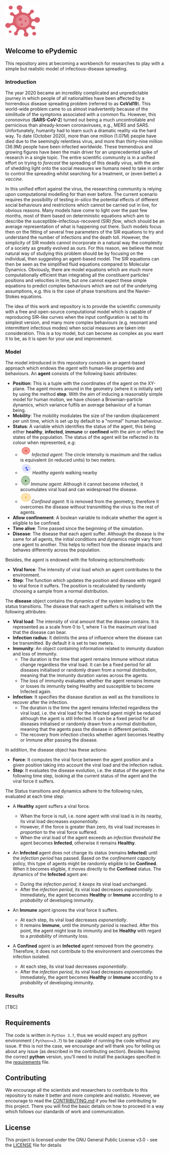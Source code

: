 <img src="images/virus.png" alt="virus" height="100" width="110"/> 

## Welcome to ePydemic

This repository aims at becoming a workbench for researches to play with a simple but realistic model of infectious-disease spreading.

### Introduction

The year 2020 became an incredibly complicated and unpredictable journey in which people of all nationalities have been affected by a horrendous disease spreading problem (referred to as **CoVid19**). This world-wide problem came to us almost inadvertently because of the similitude of the symptoms associated with a common flu. However, this *coronavirus* (**SARS-CoV-2**) turned out being a much uncontrollable and pernicious than already-known coronaviruses, e.g., MERS and SARS. Unfortunately, humanity had to learn such a dramatic reality via the hard way. To date (October 2020), more than one million (1.07M) people have died due to the seemingly relentless virus, and more than thirty-nine million (36.9M) people have been infected worldwide. These tremendous and growing figures have been the main driver for an unprecedented spike of research in a single topic. The entire scientific community is in a unified effort on trying to *forecast* the spreading of this deadly virus, with the aim of shedding light onto the social measures we humans need to take in order to control the spreading whilst searching for a treatment, or (even better) a *vaccine*.

In this unified effort against the virus, the researching community is relying upon computational modelling for than ever before. The current scenario requires the possibility of testing *in-silico* the potential effects of different social behaviours and restrictions which cannot be carried out in live, for obvious reasons. Many models have come to light over the past few months, most of them based on deterministic equations which aim to describe the susceptible-infectious-recoverd (SIR) *flow*, which should be an average representation of what is happening out there. Such models focus then on the fitting of several free parameters of the SIR equations to try and understand the number of infections and the death toll. However, the simplicity of SIR models cannot incorporate in a natural way the complexity of a society as greatly evolved as ours. For this reason, we believe the most natural way of studying this problem should be by focusing on the individual, then suggesting an agent-based model. The SIR equations can then be seen as the simplified fluid equations compared to Molecular Dynamics. Obviously, there are model equations which are much more computationally efficient than integrating all the constituent particles' positions and velocities in time, but one cannot expect these simple equations to predict complex behaviours which are out of the underlying assumptions, e.g. this is the case of phase transitions and the Navier-Stokes equations.

The idea of this work and repository is to provide the scientific community with a free and open-source computational model which is capable of reproducing SIR-like curves when the input configuration is set to its simplest version, and many more complex behaviours (e.g. resonant and intermittent infectious modes) when social measures are taken into consideration. This is a toy model, but can become as complex as you want it to be, as it is open for your use and improvement. 

### Model

The model introduced in this repository consists in an agent-based approach which endows the *agent* with human-like properties and behaviours. An **agent** consists of the following basic attributes:

* **Position**: This is a tuple with the coordinates of the agent on the XY-plane. The agent moves around in the geometry (where it is initially set) by using the method **step**. With the aim of inducing a reasonably simple model for human motion, we have chosen a Brownian-particle dynamics, which variance fulfils an average behaviour of a human being.
* **Mobility**: The mobility modulates the size of the random displacement per unit time, which is set up by default to a "normal" human behaviour.
* **Status**: A variable which identifies the status of the agent, this being either **healthy**, **infected**, **immune** or **confined** with the aim or reflect the states of the population. The status of the agent will be reflected in its colour when represented, e.g:
  * <img src="images/infected.png" alt="infected" height="35" width="36"/>*Infected agent*: The circle intensity is maximum and the radius is equivalent (in reduced units) to two meters.
  * <img src="images/healthy-interacting.png" alt="healthy-interacting" height="37" width="38" />*Healthy agents* walking nearby
  * <img src="images/immune.png" alt="immune" height="33" width="33"/>*Immune agent*: Although it cannot become infected, it accumulates viral load and can widespread the disease.
  * <img src="images/confined.png" alt="confined" height="35" width="35"/>*Confined agent*: It is removed from the geometry, therefore it overcomes the disease without transmitting the virus to the rest of agents.
* **Allow confinement**: A boolean variable to indicate whether the agent is eligible to be confined.
* **Time alive**: Time passed since the beginning of the simulation.
* **Disease**: The disease that each agent suffer. Although the disease is the same for all agents, the initial conditions and dynamics might vary from one agent to another. This helps to reflect how the disease impacts and behaves differently across the population.

Besides, the agent is endowed with the following *actions*/methods:

* **Viral force**: The intensity of viral load which an agent contributes to the environment. 
* **Step**: The function which updates the position and disease with regard to viral force it suffers. The position is recalculated by randomly choosing a sample from a normal distribution.

The **disease** object contains the dynamics of the system leading to the status transitions. The disease that each agent suffers is initialised with the following attributes: 

* **Viral load**: The intensity of viral amount that the disease contains. It is represented as a scale from 0 to 1, where 1 is the maximum viral load that the disease can bear.
* **Infection radius**: It delimits the area of influence where the disease can be transmitted. By default it is set to two meters.
* **Immunity**: An object containing information related to immunity duration and loss of immunity.
    * The duration is the time that agent remains Immune without status change regardless the viral load. It can be a fixed period for all diseases initialised or randomly drawn from a normal distribution, meaning that the immunity duration
    varies across the agents.
    * The loss of immunity evaluates whether the agent remains Immune or losses its immunity being Healthy and susceptible to become Infected again. 
* **Infection**: It specifies the disease duration as well as the transitions to recover after the infection.
    * The duration is the time the agent remains Infected regardless the viral load, i.e. the viral load for the infected agent might be reduced although the agent is still Infected.
    It can be a fixed period for all diseases initialised or randomly drawn from a normal distribution, meaning that the agents pass the disease in different periods.
    * The recovery from infection checks whether agent becomes Healthy or Immune after passing the disease.
    
In addition, the disease object has these actions:

* **Force**: It computes the viral force between the agent position and a given position taking into account the viral load and the infection radius.
* **Step**: It evaluates the disease evolution, i.e. the status of the agent in the following time step, looking at the current status of the agent and the viral force it suffers.

The Status transitions and dynamics adhere to the following rules, evaluated at each time step:

* A **Healthy** agent suffers a viral force. 
    * When the force is null, i.e. none agent with viral load is in its nearby, its viral load decreases *exponentially*.
    * However, if the force is greater than zero, its viral load increases in *proportion* to the viral force suffered.
    * When the viral load of the agent exceeds an *infection threshold* the agent becomes **Infected**, otherwise it remains **Healthy**.

* An **Infected** agent does not change its status (remains **Infected**) until the *infection period* has passed. 
Based on the *confinement capacity* policy, this type of agents might be randomly eligible to be **Confined**. When it becomes eligible, it moves directly to the **Confined** status. The dynamics of the **Infected** agent are:   
    * During the *infection period*, it *keeps* its viral load unchanged.
    * After the *infection period*, its viral load decreases *exponentially*. Immediately, the agent becomes **Healthy** or **Immune** according to a *probability* of developing immunity.

* An **Immune** agent ignores the viral force it suffers.
    * At each step, its viral load decreases *exponentially*.
    * It remains **Immune**, until the *immunity period* is reached. After this point, the agent might lose its immunity and be **Healthy** with regard to a *probability* of immunity loss.
    
* A **Confined** agent is an **Infected** agent removed from the geometry. Therefore, it does not contribute to the environment and overcomes the infection isolated.
   * At each step, its viral load decreases *exponentially*.
   * After the *infection period*, its viral load decreases *exponentially*. Immediately, the agent becomes **Healthy** or **Immune** according to a *probability* of developing immunity.

### Results

[TBC]

## Requirements

The code is written in `Python 3.7`, thus we would expect any python environment ( `Python>=3.7`) to be capable of running the code without any issue. If this is not the case, we encourage and will thank you for telling us about any issue (as described in the contributing section). Besides having the correct **python** version, you'll need to install the packages specified in the [requirements](requirements.txt) file. 

## Contributing

We encourage all the scientists and researchers to contribute to this repository to make it better and more complete and realistic. However, we encourage to read the [CONTRIBUTING.md](CONTRIBUTING.md) if you feel like contributing to this project. There you will find the basic details on how to proceed in a way which follows our standards of work and communication.

## License

This project is licensed under the GNU General Public License v3.0 - see the [LICENSE](LICENSE.md) file for details
